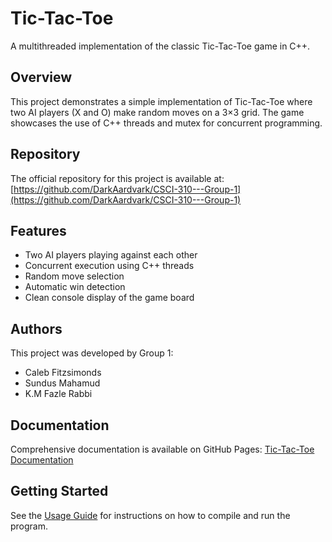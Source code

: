 # Tic-Tac-Toe

A multithreaded implementation of the classic Tic-Tac-Toe game in C++.

## Overview

This project demonstrates a simple implementation of Tic-Tac-Toe where two AI players (X and O) make random moves on a 3×3 grid. The game showcases the use of C++ threads and mutex for concurrent programming.

## Repository

The official repository for this project is available at:
[https://github.com/DarkAardvark/CSCI-310---Group-1](https://github.com/DarkAardvark/CSCI-310---Group-1)

## Features

- Two AI players playing against each other
- Concurrent execution using C++ threads
- Random move selection
- Automatic win detection
- Clean console display of the game board

## Authors

This project was developed by Group 1:
- Caleb Fitzsimonds
- Sundus Mahamud
- K.M Fazle Rabbi

## Documentation

Comprehensive documentation is available on GitHub Pages:
[Tic-Tac-Toe Documentation](https://km-fazle.github.io/tic-tac-toe/)

## Getting Started

See the [Usage Guide](https://km-fazle.github.io/tic-tac-toe/code/usage.html) for instructions on how to compile and run the program.